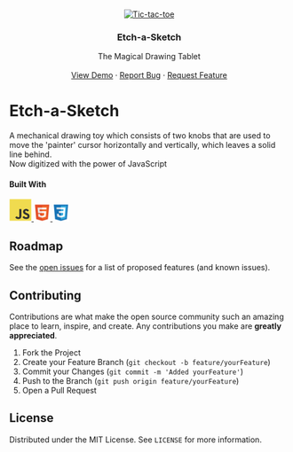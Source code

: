 <!-- PROJECT LOGO -->
<br />
<p align="center">
  <a href="https://en.wikipedia.org/wiki/Tic-tac-toe" target="_blank"> <img src="https://static.wikia.nocookie.net/pixar/images/4/4e/Etch_A_Sketch.png/" alt="Tic-tac-toe" width="250" height="200"/> </a> 
  </a>


  <h3 align="center">Etch-a-Sketch</h3>

  <p align="center">
    The Magical Drawing Tablet
    <br />
    <br />
    <a href="https://rustyxlol.github.io/etch-a-sketch/">View Demo</a>
    ·
    <a href="https://github.com/rustyxlol/etch-a-sketch/issues">Report Bug</a>
    ·
    <a href="https://github.com/rustyxlol/etch-a-sketch/issues">Request Feature</a>
  </p>
</p>



# Etch-a-Sketch

A mechanical drawing toy which consists of two knobs that are used to move the 'painter' cursor horizontally and vertically, which leaves a solid line behind.    
Now digitized with the power of JavaScript


#### Built With

<a href="https://developer.mozilla.org/en-US/docs/Web/JavaScript" target="_blank"> <img src="https://raw.githubusercontent.com/devicons/devicon/master/icons/javascript/javascript-original.svg" alt="javascript" width="40" height="40"/> </a>
<a href="https://www.w3.org/html/" target="_blank"> <img src="https://raw.githubusercontent.com/devicons/devicon/master/icons/html5/html5-original.svg" alt="html5" width="30" height="30"/> </a> 
<a href="https://www.w3schools.com/css/" target="_blank"> <img src="https://raw.githubusercontent.com/devicons/devicon/master/icons/css3/css3-original.svg" alt="css3" width="30" height="30"/> </a> 

## Roadmap

See the [open issues](https://github.com/rustyxlol/etch-a-sketch/issues) for a list of proposed features (and known issues).

## Contributing

Contributions are what make the open source community such an amazing place to learn, inspire, and create. Any contributions you make are **greatly appreciated**.

1. Fork the Project
2. Create your Feature Branch (`git checkout -b feature/yourFeature`)
3. Commit your Changes (`git commit -m 'Added yourFeature'`)
4. Push to the Branch (`git push origin feature/yourFeature`)
5. Open a Pull Request


## License

Distributed under the MIT License. See `LICENSE` for more information.
